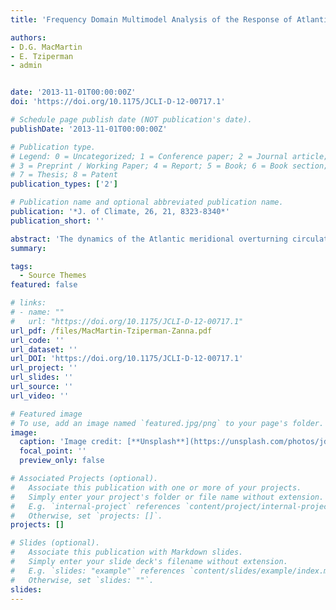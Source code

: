 ```yaml
---
title: 'Frequency Domain Multimodel Analysis of the Response of Atlantic Meridional Overturning Circulation to Surface Forcing'

authors:
- D.G. MacMartin
- E. Tziperman
- admin 


date: '2013-11-01T00:00:00Z'
doi: 'https://doi.org/10.1175/JCLI-D-12-00717.1'

# Schedule page publish date (NOT publication's date).
publishDate: '2013-11-01T00:00:00Z'

# Publication type.
# Legend: 0 = Uncategorized; 1 = Conference paper; 2 = Journal article;
# 3 = Preprint / Working Paper; 4 = Report; 5 = Book; 6 = Book section;
# 7 = Thesis; 8 = Patent
publication_types: ['2']

# Publication name and optional abbreviated publication name.
publication: '*J. of Climate, 26, 21, 8323-8340*'
publication_short: ''

abstract: 'The dynamics of the Atlantic meridional overturning circulation (AMOC) vary considerably among different climate models; for example, some models show clear peaks in their power spectra while others do not. To elucidate these model differences, transfer functions are used to estimate the frequency domain relationship between surface forcing fields, including sea surface temperature, salinity, and wind stress, and the resulting AMOC response. These are estimated from the outputs of the Coupled Model Intercomparison Project phase 5 (CMIP5) and phase 3 (CMIP3) control runs for eight different models, with a specific focus on Geophysical Fluid Dynamics Laboratory Climate Model, version 2.1 (GFDL CM2.1), and the Community Climate System Model, version 4 (CCSM4), which exhibit rather different spectral behavior. The transfer functions show very little agreement among models for any of the pairs of variables considered, suggesting the existence of systematic model errors and that considerable uncertainty in the simulation of AMOC in current climate models remains. However, a robust feature of the frequency domain analysis is that models with spectral peaks in their AMOC correspond to those in which AMOC variability is more strongly excited by high-latitude surface perturbations that have periods corresponding to the frequency of the spectral peaks. This explains why different models exhibit such different AMOC variability. These differences would not be evident without using a method that explicitly computes the frequency dependence rather than a priori assuming a particular functional form. Finally, transfer functions are used to evaluate two proposed physical mechanisms for model differences in AMOC variability: differences in Labrador Sea stratification and excitation by westward-propagating subsurface Rossby waves.'
summary: 

tags:
  - Source Themes
featured: false

# links:
# - name: ""
#   url: "https://doi.org/10.1175/JCLI-D-12-00717.1"
url_pdf: /files/MacMartin-Tziperman-Zanna.pdf
url_code: ''
url_dataset: ''
url_DOI: 'https://doi.org/10.1175/JCLI-D-12-00717.1'
url_project: ''
url_slides: ''
url_source: ''
url_video: ''

# Featured image
# To use, add an image named `featured.jpg/png` to your page's folder.
image:
  caption: 'Image credit: [**Unsplash**](https://unsplash.com/photos/jdD8gXaTZsc)'
  focal_point: ''
  preview_only: false

# Associated Projects (optional).
#   Associate this publication with one or more of your projects.
#   Simply enter your project's folder or file name without extension.
#   E.g. `internal-project` references `content/project/internal-project/index.md`.
#   Otherwise, set `projects: []`.
projects: []

# Slides (optional).
#   Associate this publication with Markdown slides.
#   Simply enter your slide deck's filename without extension.
#   E.g. `slides: "example"` references `content/slides/example/index.md`.
#   Otherwise, set `slides: ""`.
slides:
---
```

